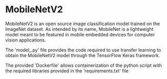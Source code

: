 # MobileNetV2

MobileNetV2 is an open source image classification model trained on the ImageNet dataset. As intended by its name, MobileNet is a lightweight model meant to be featured in mobile embedded devices for computer vision applications. 

The 'model_.py' file provides the code required to use transfer learning to obtain the MobileNetV2 model through the TensorFlow Keras framework.

The provided 'Dockerfile' allows containerization of the python script with the required libraries provided in the 'requirements.txt' file


